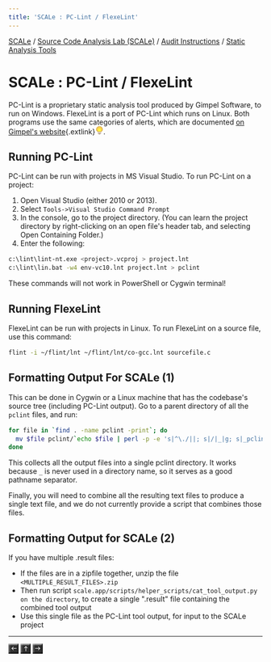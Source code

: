 ```yaml
---
title: 'SCALe : PC-Lint / FlexeLint'
---
```

 [SCALe](index.md) / [Source Code Analysis Lab (SCALe)](Welcome.md) / [Audit Instructions](Audit-Instructions.md) / [Static Analysis Tools](Static-Analysis-Tools.md)
<!-- <legal> -->
<!-- SCALe version r.6.2.2.2.A -->
<!--  -->
<!-- Copyright 2020 Carnegie Mellon University. -->
<!--  -->
<!-- NO WARRANTY. THIS CARNEGIE MELLON UNIVERSITY AND SOFTWARE ENGINEERING -->
<!-- INSTITUTE MATERIAL IS FURNISHED ON AN "AS-IS" BASIS. CARNEGIE MELLON -->
<!-- UNIVERSITY MAKES NO WARRANTIES OF ANY KIND, EITHER EXPRESSED OR -->
<!-- IMPLIED, AS TO ANY MATTER INCLUDING, BUT NOT LIMITED TO, WARRANTY OF -->
<!-- FITNESS FOR PURPOSE OR MERCHANTABILITY, EXCLUSIVITY, OR RESULTS -->
<!-- OBTAINED FROM USE OF THE MATERIAL. CARNEGIE MELLON UNIVERSITY DOES NOT -->
<!-- MAKE ANY WARRANTY OF ANY KIND WITH RESPECT TO FREEDOM FROM PATENT, -->
<!-- TRADEMARK, OR COPYRIGHT INFRINGEMENT. -->
<!--  -->
<!-- Released under a MIT (SEI)-style license, please see COPYRIGHT file or -->
<!-- contact permission@sei.cmu.edu for full terms. -->
<!--  -->
<!-- [DISTRIBUTION STATEMENT A] This material has been approved for public -->
<!-- release and unlimited distribution.  Please see Copyright notice for -->
<!-- non-US Government use and distribution. -->
<!--  -->
<!-- DM19-1274 -->
<!-- </legal> -->

SCALe : PC-Lint / FlexeLint
===========================

PC-Lint is a proprietary static analysis tool produced by Gimpel
Software, to run on Windows. FlexeLint is a port of PC-Lint which runs
on Linux. Both programs use the same categories of alerts, which
are documented [on Gimpel's
website](http://www.gimpel-online.com/MsgRef.html){.extlink}![(lightbulb)](images/icons/emoticons/lightbulb_on.png).

Running PC-Lint
---------------

PC-Lint can be run with projects in MS Visual Studio. To run PC-Lint on
a project:

1.  Open Visual Studio (either 2010 or 2013).
2.  Select `Tools->Visual Studio Command Prompt`
3.  In the console, go to the project directory. (You can learn the
    project directory by right-clicking on an open file's header tab,
    and selecting Open Containing Folder.)
4.  Enter the following:

```sh
c:\lint\lint-nt.exe <project>.vcproj > project.lnt
c:\lint\lin.bat -w4 env-vc10.lnt project.lnt > pclint
```

These commands will not work in PowerShell or Cygwin terminal!

Running FlexeLint
-----------------

FlexeLint can be run with projects in Linux. To run FlexeLint on a source file, use this command:

 ```sh
flint -i ~/flint/lnt ~/flint/lnt/co-gcc.lnt sourcefile.c
```

Formatting Output For SCALe (1)
-------------------------------

This can be done in Cygwin or a Linux machine that has the codebase's
source tree (including PC-Lint output). Go to a parent directory of all
the `pclint` files, and run:

```sh
for file in `find . -name pclint -print`; do
  mv $file pclint/`echo $file | perl -p -e 's|^\./||; s|/|_|g; s|_pclint|.txt|;'`
done
```

This collects all the output files into a single pclint directory. It
works because `_` is never used in a directory name, so it serves as a
good pathname separator.

Finally, you will need to combine all the resulting text files to
produce a single text file, and we do not currently provide a script
that combines those files.

Formatting Output for SCALe (2)
-------------------------------
If you have multiple .result files:

 - If the files are in a zipfile together, unzip the file `<MULTIPLE_RESULT_FILES>.zip`
 - Then run script `scale.app/scripts/helper_scripts/cat_tool_output.py on the directory`, to create a single ".result" file containing the combined tool output
 - Use this single file as the PC-Lint tool output, for input to the SCALe project

------------------------------------------------------------------------

[![](attachments/arrow_left.png)](Microsoft-Visual-Studio-Static-Analyzer.md)
[![](attachments/arrow_up.png)](Static-Analysis-Tools.md)
[![](attachments/arrow_right.png)](LDRA.md)
